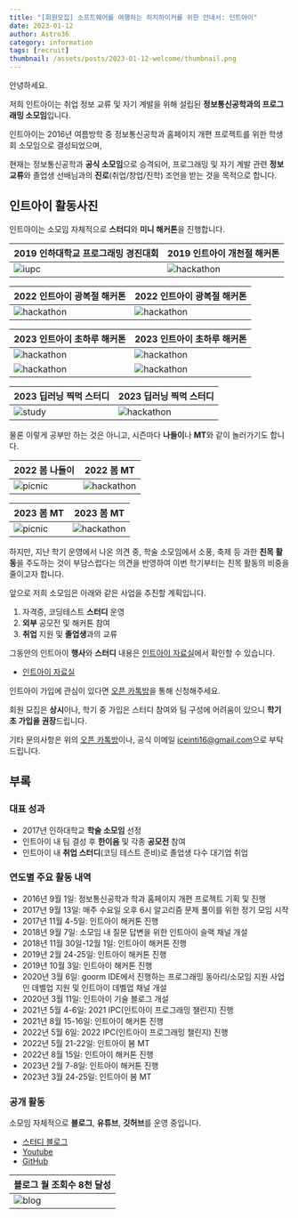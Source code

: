 ```yaml
---
title: "[회원모집] 소프트웨어를 여행하는 히치하이커를 위한 안내서: 인트아이"
date: 2023-01-12
author: Astro36
category: information
tags: [recruit]
thumbnail: /assets/posts/2023-01-12-welcome/thumbnail.png
---
```


안녕하세요.

저희 인트아이는 취업 정보 교류 및 자기 계발을 위해 설립된 **정보통신공학과의 프로그래밍 소모임**입니다.

인트아이는 2016년 여름방학 중 정보통신공학과 홈페이지 개편 프로젝트를 위한 학생회 소모임으로 결성되었으며,

현재는 정보통신공학과 **공식 소모임**으로 승격되어, 프로그래밍 및 자기 계발 관련 **정보 교류**와 졸업생 선배님과의 **진로**(취업/창업/진학) 조언을 받는 것을 목적으로 합니다.

## 인트아이 활동사진

인트아이는 소모임 자체적으로 **스터디**와 **미니 해커톤**을 진행합니다.

| 2019 인하대학교 프로그래밍 경진대회                | 2019 인트아이 개천절 해커톤                                       |
| -------------------------------------------------- | ----------------------------------------------------------------- |
| ![iupc](/assets/posts/2020-01-27-welcome/iupc.jpg) | ![hackathon](/assets/posts/2020-01-27-welcome/inti_hackathon.jpg) |


| 2022 인트아이 광복절 해커톤                             | 2022 인트아이 광복절 해커톤                             |
| ------------------------------------------------------- | ------------------------------------------------------- |
| ![hackathon](/assets/events/2022-08-15-hackathon-2.jpg) | ![hackathon](/assets/events/2022-08-15-hackathon-1.jpg) |

| 2023 인트아이 초하루 해커톤                                    | 2023 인트아이 초하루 해커톤                                    |
| -------------------------------------------------------------- | -------------------------------------------------------------- |
| ![hackathon](/assets/posts/2023-01-12-welcome/screenshot0.jpg) | ![hackathon](/assets/posts/2023-01-12-welcome/screenshot1.jpg) |
| ![hackathon](/assets/posts/2023-01-12-welcome/screenshot2.png) | ![hackathon](/assets/posts/2023-01-12-welcome/screenshot3.png) |

| 2023 딥러닝 찍먹 스터디                               | 2023 딥러닝 찍먹 스터디                                   |
| ----------------------------------------------------- | --------------------------------------------------------- |
| ![study](/assets/posts/2023-01-12-welcome/study0.jpg) | ![hackathon](/assets/posts/2023-01-12-welcome/study1.jpg) |

물론 이렇게 공부만 하는 것은 아니고, 시즌마다 **나들이**나 **MT**와 같이 놀러가기도 합니다.

| 2022 봄 나들이                                           | 2022 봄 MT                                     |
| -------------------------------------------------------- | ---------------------------------------------- |
| ![picnic](/assets/events/2022-05-05-spring-picnic-1.jpg) | ![hackathon](/assets/events/2022-05-21-mt.jpg) |

| 2023 봄 MT                                          | 2023 봄 MT                                             |
| --------------------------------------------------- | ------------------------------------------------------ |
| ![picnic](/assets/posts/2023-01-12-welcome/mt0.jpg) | ![hackathon](/assets/posts/2023-01-12-welcome/mt1.jpg) |

하지만, 지난 학기 운영에서 나온 의견 중, 학술 소모임에서 소풍, 축제 등 과한 **친목 활동**을 주도하는 것이 부담스럽다는 의견을 반영하여 이번 학기부터는 친목 활동의 비중을 줄이고자 합니다.

앞으로 저희 소모임은 아래와 같은 사업을 추진할 계획입니다.

1. 자격증, 코딩테스트 **스터디** 운영
2. **외부** 공모전 및 해커톤 참여
3. **취업** 지원 및 **졸업생**과의 교류

그동안의 인트아이 **행사**와 **스터디** 내용은 [인트아이 자료실](https://int-i.github.io/resources/)에서 확인할 수 있습니다.

- [인트아이 자료실](https://int-i.github.io/resources/)

인트아이 가입에 관심이 있다면 [오픈 카톡방](https://open.kakao.com/o/susOUUCf)을 통해 신청해주세요.

회원 모집은 **상시**이나, 학기 중 가입은 스터디 참여와 팀 구성에 어려움이 있으니 **학기 초 가입을 권장**드립니다.

기타 문의사항은 위의 [오픈 카톡방](https://open.kakao.com/o/susOUUCf)이나, 공식 이메일 [iceinti16@gmail.com](mailto:iceinti16@gmail.com)으로 부탁드립니다.

## 부록

### 대표 성과

- 2017년 인하대학교 **학술 소모임** 선정
- 인트아이 내 팀 결성 후 **한이음** 및 각종 **공모전** 참여
- 인트아이 내 **취업 스터디**(코딩 테스트 준비)로 졸업생 다수 대기업 취업

### 연도별 주요 활동 내역

- 2016년 9월 1일: 정보통신공학과 학과 홈페이지 개편 프로젝트 기획 및 진행
- 2017년 9월 13일: 매주 수요일 오후 6시 알고리즘 문제 풀이를 위한 정기 모임 시작
- 2017년 11월 4-5일: 인트아이 해커톤 진행
- 2018년 9월 7일: 소모임 내 질문 답변을 위한 인트아이 슬랙 채널 개설
- 2018년 11월 30일-12월 1일: 인트아이 해커톤 진행
- 2019년 2월 24-25일: 인트아이 해커톤 진행
- 2019년 10월 3일: 인트아이 해커톤 진행
- 2020년 3월 6일: goorm IDE에서 진행하는 프로그래밍 동아리/소모임 지원 사업인 데벨업 지원 및 인트아이 데벨업 채널 개설
- 2020년 3월 11일: 인트아이 기술 블로그 개설
- 2021년 5월 4-6일: 2021 IPC(인트아이 프로그래밍 챌린지) 진행
- 2021년 8월 15-16일: 인트아이 해커톤 진행
- 2022년 5월 6일: 2022 IPC(인트아이 프로그래밍 챌린지) 진행
- 2022년 5월 21-22일: 인트아이 봄 MT
- 2022년 8월 15일: 인트아이 해커톤 진행
- 2023년 2월 7-8일: 인트아이 해커톤 진행
- 2023년 3월 24-25일: 인트아이 봄 MT

### 공개 활동

소모임 자체적으로 **블로그**, **유튜브**, **깃허브**를 운영 중입니다.

- [스터디 블로그](https://int-i.github.io/)
- [Youtube](https://www.youtube.com/channel/UCF2m6a2zvQSr75B7zqBd15g)
- [GitHub](https://github.com/int-i)

| 블로그 월 조회수 8천 달성                                   |
| ----------------------------------------------------------- |
| ![blog](/assets/posts/2023-01-12-welcome/blog_8k_views.png) |
